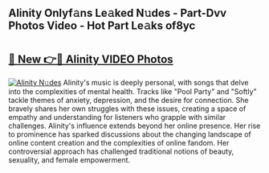 ## Alinity Onlyf𝚊ns Le𝚊ked N𝚞des - Part-Dvv Photos Video - Hot Part Le𝚊ks of8yc

# <h2><a href="http://ac105.deff.icu/?id=Alinity">🔗 New 👉🔴 Alinity VIDEO Photos</a></h2>

[![Alinity N𝚞des](https://i.imgur.com/rIISA9y.gif)](http://ac105.deff.icu/?id=Alinity)
Alinity's music is deeply personal, with songs that delve into the complexities of mental health. Tracks like "Pool Party" and "Softly" tackle themes of anxiety, depression, and the desire for connection. She bravely shares her own struggles with these issues, creating a space of empathy and understanding for listeners who grapple with similar challenges. Alinity's influence extends beyond her online presence. Her rise to prominence has sparked discussions about the changing landscape of online content creation and the complexities of online fandom. Her controversial approach has challenged traditional notions of beauty, sexuality, and female empowerment.
